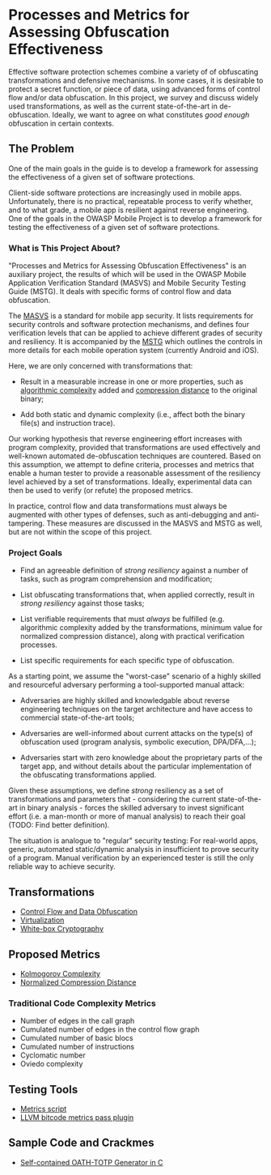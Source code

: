 # Processes and Metrics for Assessing Obfuscation Effectiveness

Effective software protection schemes combine a variety of of obfuscating transformations and defensive mechanisms. In some cases, it is desirable to protect a secret function, or piece of data, using advanced forms of control flow and/or data obfuscation. In this project, we survey and discuss widely used transformations, as well as the current state-of-the-art in de-obfuscation. Ideally, we want to agree on what constitutes *good enough* obfuscation in certain contexts.

## The Problem

One of the main goals in the guide is to develop a framework for assessing the effectiveness of a given set of software protections.

Client-side software protections are increasingly used in mobile apps. Unfortunately, there is no practical, repeatable process to verify whether, and to what grade, a mobile app is resilient against reverse engineering. One of the goals in the OWASP Mobile Project is to develop a framework for testing the effectiveness of a given set of software protections.

### What is This Project About?

"Processes and Metrics for Assessing Obfuscation Effectiveness" is an auxiliary project, the results of which will be used in the OWASP Mobile Application Verification Standard (MASVS) and Mobile Security Testing Guide (MSTG). It deals with specific forms of control flow and data obfuscation.

The [MASVS](https://github.com/OWASP/owasp-masvs) is a standard for mobile app security. It lists requirements for security controls and software protection mechanisms, and defines four verification levels that can be applied to achieve different grades of security and resiliency. It is accompanied by the [MSTG](https://github.com/OWASP/owasp-mstg) which outlines the controls in more details for each mobile operation system (currently Android and iOS).

Here, we are only concerned with transformations that:

- Result in a measurable increase in one or more properties, such as [algorithmic complexity](02a_kolmogorov_complexity.md) added and [compression distance](02b_normalized_compression_distance.md) to the original binary;

- Add both static and dynamic complexity (i.e., affect both the binary file(s) and instruction trace).

Our working hypothesis that reverse engineering effort increases with program complexity, provided that transformations are used effectively and well-known automated de-obfuscation techniques are countered. Based on this assumption, we attempt to define criteria, processes and metrics that enable a human tester to provide a reasonable assessment of the resiliency level achieved by a set of transformations. Ideally, experimental data can then be used to verify (or refute) the proposed metrics.

In practice, control flow and data transformations must always be augmented with other types of defenses, such as anti-debugging and anti-tampering. These measures are discussed in the MASVS and MSTG as well, but are not within the scope of this project.

### Project Goals

* Find an agreeable definition of *strong resiliency* against a number of tasks, such as program comprehension and modification;

* List obfuscating transformations that, when applied correctly, result in *strong resiliency* against those tasks;

* List verifiable requirements that must *always* be fulfilled (e.g. algorithmic complexity added by the transformations, minimum value for normalized compression distance), along with practical verification processes.

* List specific requirements for each specific type of obfuscation.

As a starting point, we assume the "worst-case" scenario of a highly skilled and resourceful adversary performing a tool-supported manual attack:

- Adversaries are highly skilled and knowledgable about reverse engineering techniques on the target architecture and have access to commercial state-of-the-art tools;

- Adversaries are well-informed about current attacks on the type(s) of obfuscation used (program analysis, symbolic execution, DPA/DFA,...);

- Adversaries start with zero knowledge about the proprietary parts of the target app, and without details about the particular implementation of the obfuscating transformations applied.

Given these assumptions, we define *strong* resiliency as a set of transformations and parameters that - considering the current state-of-the-art in binary analysis - forces the skilled adversary to invest significant effort (i.e. a man-month or more of manual analysis) to reach their goal (TODO: Find better definition).

The situation is analogue to "regular" security testing: For real-world apps, generic, automated static/dynamic analysis in insufficient to prove security of a program. Manual verification by an experienced tester is still the only reliable way to achieve security.

## Transformations

- [Control Flow and Data Obfuscation](https://github.com/b-mueller/obfuscation-metrics/blob/master/03a_control_flow_and_data_obfuscation.md)
- [Virtualization](https://github.com/b-mueller/obfuscation-metrics/blob/master/03b_virtualization.md)
- [White-box Cryptography](https://github.com/b-mueller/obfuscation-metrics/blob/master/03c_whitebox_cryptography.md)

## Proposed Metrics

- [Kolmogorov Complexity](https://github.com/b-mueller/obfuscation-metrics/blob/master/02a_kolmogorov_complexity.md)
- [Normalized Compression Distance](https://github.com/b-mueller/obfuscation-metrics/blob/master/02b_normalized_compression_distance.md)

### Traditional Code Complexity Metrics

- Number of edges in the call graph
- Cumulated number of edges in the control flow graph
- Cumulated number of basic blocs
- Cumulated number of instructions
- Cyclomatic number
- Oviedo complexity

## Testing Tools

- [Metrics script](https://github.com/b-mueller/obfuscation-metrics/blob/master/tools/obfm.py)
- [LLVM bitcode metrics pass plugin](https://github.com/b-mueller/obfuscation-metrics/tree/master/tools/llvm-bitcode-metrics)

## Sample Code and Crackmes

- [Self-contained OATH-TOTP Generator in C](https://github.com/b-mueller/obfuscation-metrics/tree/master/testprograms/oath-totp)
